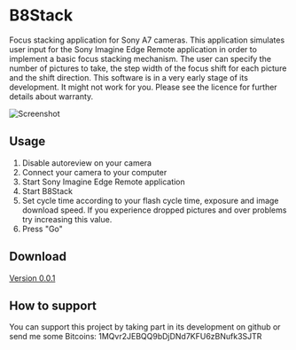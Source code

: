 # B8Stack
Focus stacking application for Sony A7 cameras.
This application simulates user input for the Sony Imagine Edge Remote application in order to implement a basic focus stacking mechanism. The user can specify the number of pictures to take, the step width of the focus shift for each picture and the shift direction. This software is in a very early stage of its development. It might not work for you. Please see the licence for further details about warranty.

![Screenshot](https://github.com/binarycamera/b8stack/raw/master/site/screenshot.png)

## Usage
1. Disable autoreview on your camera
2. Connect your camera to your computer
3. Start Sony Imagine Edge Remote application
4. Start B8Stack
5. Set cycle time according to your flash cycle time, exposure and image download speed. If you experience dropped pictures and over problems try increasing this value.
6. Press "Go"

## Download
[Version 0.0.1](https://github.com/binarycamera/b8stack/raw/master/builds/0.0.1/B8Stack.exe)

## How to support
You can support this project by taking part in its development on github or send me some Bitcoins:
1MQvr2JEBQQ9bDjDNd7KFU6zBNufk3SJTR
